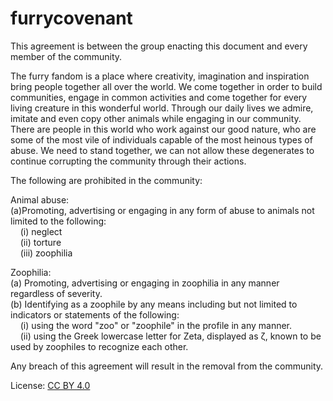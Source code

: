 # furrycovenant

This agreement is between the group enacting this document and every member of the community.

The furry fandom is a place where creativity, imagination and inspiration bring people together all over the world. We come together in order to build communities, engage in common activities and come together for every living creature in this wonderful world. Through our daily lives we admire, imitate and even copy other animals while engaging in our community. There are people in this world who work against our good nature, who are some of the most vile of individuals capable of the most heinous types of abuse. We need to stand together, we can not allow these degenerates to continue corrupting the community through their actions.

The following are prohibited in the community:

Animal abuse:<br>
(a)Promoting, advertising or engaging in any form of abuse to animals not limited to the following:<br>
&nbsp;&nbsp;&nbsp;&nbsp;(i) neglect<br>
&nbsp;&nbsp;&nbsp;&nbsp;(ii) torture<br>
&nbsp;&nbsp;&nbsp;&nbsp;(iii) zoophilia<br>

Zoophilia:<br>
(a) Promoting, advertising or engaging in zoophilia in any manner regardless of severity.<br>
(b) Identifying as a zoophile by any means including but not limited to indicators or statements of the following:<br>
&nbsp;&nbsp;&nbsp;&nbsp;(i) using the word "zoo" or "zoophile" in the profile in any manner.<br>
&nbsp;&nbsp;&nbsp;&nbsp;(ii) using the Greek lowercase letter for Zeta, displayed as ζ, known to be used by zoophiles to recognize each other.<br>

Any breach of this agreement will result in the removal from the community.

License: [CC BY 4.0](https://creativecommons.org/licenses/by/4.0/)
